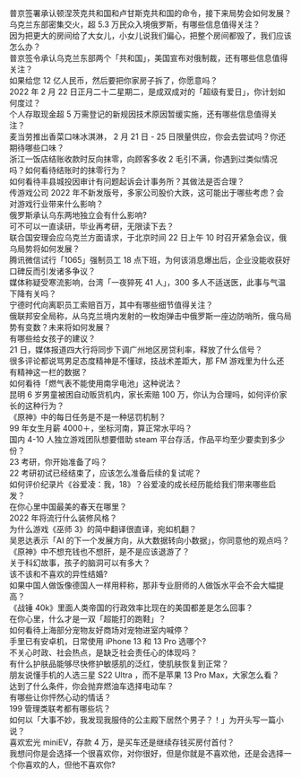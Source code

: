 普京签署承认顿涅茨克共和国和卢甘斯克共和国的命令，接下来局势会如何发展？  
乌克兰东部密集交火，超 5.3 万民众入境俄罗斯，有哪些信息值得关注？  
因为把更大的房间给了大女儿，小女儿说我们偏心，把整个房间都毁了，我们应该怎么办？  
普京签令承认乌克兰东部两个「共和国」，美国宣布对俄制裁，还有哪些信息值得关注？  
如果给您 12 亿人民币，然后要把你家房子拆了，你愿意吗？  
2022 年 2 月 22 日正月二十二星期二，是成双成对的「超级有爱日」，你计划如何度过？  
个人存取现金超 5 万需登记的新规因技术原因暂缓实施，还有哪些信息值得关注？  
麦当劳推出香菜口味冰淇淋， 2 月 21 日 - 25 日限量供应，你会去尝试吗？你还期待哪些口味？  
浙江一饭店结账收款时反向抹零，向顾客多收 2 毛引不满，你遇到过类似情况吗？如何看待结账时的抹零行为？  
如何看待丰县城投因审计有问题起诉会计事务所？其做法是否合理？  
传游戏公司 2022 年不新发版号，多家公司股价大跌，这可能出于哪些考虑？会对游戏行业带来什么影响？  
俄罗斯承认乌东两地独立会有什么影响?  
可不可以一直读研，毕业再考研，无限读下去？  
联合国安理会应乌克兰方面请求，于北京时间 22 日上午 10 时召开紧急会议，俄乌局势将如何发展？  
腾讯微信试行「1065」强制员工 18 点下班，为何该消息爆出后，企业没能收获好口碑反而引发诸多争议？  
媒体称疑受寒流影响，台湾「一夜猝死 41 人」，300 多人不适送医，此事与气温下降有关吗？  
宁德时代向离职员工索赔百万，其中有哪些细节值得关注？  
俄联邦安全局称，从乌克兰境内发射的一枚炮弹击中俄罗斯一座边防哨所，俄乌局势有变数？未来将如何发展？  
有哪些给女孩子的建议？  
21 日，媒体报道四大行将同步下调广州地区房贷利率，释放了什么信号？  
很多评论都说骂男足态度精神是不懂球，技战术差距大，那 FM 游戏里为什么还有精神这一栏的数据？  
如何看待「燃气表不能使用南孚电池」这种说法？  
昆明 6 岁男童被困自动贩货机内，家长索赔 100 万，你认为合理吗，如何评价家长的这种行为？  
《原神》中的每日任务是不是一种惩罚机制？  
99 年女生月薪 4000＋，坐标河南，算正常水平吗？  
国内 4-10 人独立游戏团队想要借助 steam 平台存活，作品平均至少要卖到多少份？  
23 考研，你开始准备了吗？  
22 考研初试已经结束了，应该怎么准备后续的复试呢？  
如何评价纪录片《谷爱凌：我，18》？谷爱凌的成长经历能给我们带来哪些启发？  
在你心里中国最美的春天在哪里？  
2022 年将流行什么装修风格？  
为什么游戏《巫师 3》的简中翻译很直译，宛如机翻？  
吴恩达表示「AI 的下一个发展方向，从大数据转向小数据」，你同意他的观点吗？  
《原神》中不想充钱也不想肝，是不是应该退游了？  
关于科幻故事，孩子的脑洞可以有多大？  
该不该和不喜欢的异性结婚?  
如果中国人做饭像德国人一样用秤称，那非专业厨师的人做饭水平会不会大幅提高？  
《战锤 40k》里面人类帝国的行政效率比现在的美国都差是怎么回事？  
在你心里，什么才是一双「超能打的跑鞋」？  
如何看待上海部分宠物友好商场对宠物进室内喊停？  
手里已有安卓机，日常使用 iPhone 13 和 13 Pro 选哪个?  
不关心时政、社会热点，是缺乏社会责任心的体现吗？  
有什么护肤品能够尽快修护敏感肌的泛红，使肌肤恢复到正常？  
朋友说懂手机的人选三星 S22 Ultra ，而不是苹果 13 Pro Max，大家怎么看？  
达到了什么条件，你会抛弃燃油车选择电动车？  
有哪些让你怦然心动的情话？  
199 管理类联考都有哪些坑？  
如何以「大事不妙，我发现我服侍的公主殿下居然个男子？！」为开头写一篇小说？  
喜欢宏光 miniEV，存款 4 万，是买车还是继续存钱买房付首付？  
我想问你是会选择一个很喜欢你，对你很好，但是你就是不喜欢他，还是会选择一个你喜欢的人，但他不喜欢你?  
